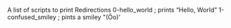 A list of scripts to print Redirections
0-hello_world ; prints “Hello, World”
1-confused_smiley ; pints a smiley "(Ôo)'
